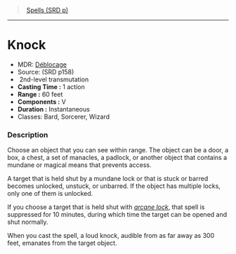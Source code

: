 ﻿---
!SpellItem
Family: SpellVO
Level: 2
Type: transmutation
CastingTime: 1 action
Range: 60 feet
Components: V
Duration: Instantaneous
Classes: Bard, Sorcerer, Wizard
Id: spells_vo.md#knock
ParentLink: spells_vo.md#spells-srd-p
Name: Knock
ParentName: Spells (SRD p)
NameLevel: 1
AltName: '[Déblocage](hd_spells_deblocage.md)'
Source: (SRD p158)
Attributes: {}
---
> [Spells (SRD p)](srd_spells.md)

---

# Knock

- MDR: [Déblocage](hd_spells_deblocage.md)
- Source: (SRD p158)
-  2nd-level transmutation
- **Casting Time :** 1 action
- **Range :** 60 feet
- **Components :** V
- **Duration :** Instantaneous
- Classes: Bard, Sorcerer, Wizard

### Description

Choose an object that you can see within range. The object can be a door, a box, a chest, a set of manacles, a padlock, or another object that contains a mundane or magical means that prevents access.

A target that is held shut by a mundane lock or that is stuck or barred becomes unlocked, unstuck, or unbarred. If the object has multiple locks, only one of them is unlocked.

If you choose a target that is held shut with _[arcane lock](spells_vo.hd#arcane-lock)_, that spell is suppressed for 10 minutes, during which time the target can be opened and shut normally.

When you cast the spell, a loud knock, audible from as far away as 300 feet, emanates from the target object.

